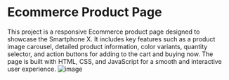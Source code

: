 # Ecommerce Product Page

This project is a responsive Ecommerce product page designed to showcase the Smartphone X. It includes key features such as a product image carousel, detailed product information, color variants, quantity selector, and action buttons for adding to the cart and buying now. The page is built with HTML, CSS, and JavaScript for a smooth and interactive user experience.
![image](https://github.com/user-attachments/assets/b85e35b2-e064-48c8-9271-47ff48af3c7d)
